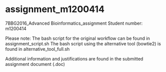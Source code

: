 # assignment_m1200414
7BBG2016_Advanced Bioinformatics_assignment
Student number: m1200414

Please note:
The bash script for the original workflow can be found in assignment_script.sh
The bash script using the alternative tool (bowtie2) is found in alternative_tool_full.sh

Additional information and justifications are found in the submitted assignment document (.doc) 
